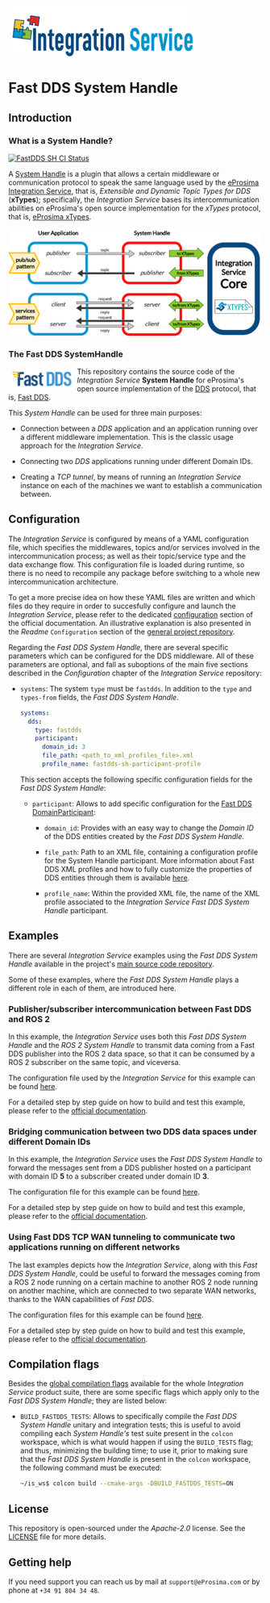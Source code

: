<a href="https://integration-service.docs.eprosima.com/"><img src="https://github.com/eProsima/Integration-Service/blob/main/docs/images/logo.png?raw=true" hspace="8" vspace="2" height="100" ></a>

# Fast DDS System Handle

## Introduction

### What is a System Handle?
[![FastDDS SH CI Status](https://github.com/eProsima/FastDDS-SH/actions/workflows/ci.yml/badge.svg)](https://github.com/eProsima/FastDDS-SH/actions)

A [System Handle](<!--TODO: add link-->) is a plugin that allows a certain middleware
or communication protocol to speak the same language used by the [eProsima Integration Service](https://github.com/eProsima/Integration-Service),
that is, *Extensible and Dynamic Topic Types for DDS* (**xTypes**);
specifically, the *Integration Service* bases its intercommunication abilities on eProsima's open source
implementation for the *xTypes* protocol, that is, [eProsima xTypes](https://github.com/eProsima/xtypes).

![System Handle Architecture](docs/images/system-handle-architecture.png)

### The Fast DDS SystemHandle

<a href="https://fast-dds.docs.eprosima.com/"><img src="docs/images/fastdds_logo.png" align="left" hspace="8" vspace="2" width="120"></a>

This repository contains the source code of the *Integration Service* **System Handle**
for eProsima's open source implementation of the [DDS](https://www.omg.org/omg-dds-portal/) protocol,
that is, [Fast DDS](https://github.com/eProsima/Fast-DDS).

This *System Handle* can be used for three main purposes:


* Connection between a *DDS* application and an application running over a different middleware implementation.
  This is the classic usage approach for the *Integration Service*.

* Connecting two *DDS* applications running under different Domain IDs.

* Creating a *TCP tunnel*, by means of running an *Integration Service* instance on each of the
  machines we want to establish a communication between.

## Configuration

The *Integration Service* is configured by means of a YAML configuration file, which specifies
the middlewares, topics and/or services involved in the intercommunication process; as well as
their topic/service type and the data exchange flow. This configuration file is loaded during
runtime, so there is no need to recompile any package before switching to a whole new
intercommunication architecture.

To get a more precise idea on how these YAML files are written and which files do they require
in order to succesfully configure and launch the *Integration Service*, please refer to the
dedicated [configuration](<!-- TODO: add link -->) section of the official documentation.
An illustrative explanation is also presented in the *Readme* `Configuration` section of the
[general project repository](https://github.com/eProsima/Integration-Service).

Regarding the *Fast DDS System Handle*, there are several specific parameters which can be configured
for the DDS middleware. All of these parameters are optional, and fall as suboptions of the main
five sections described in the *Configuration* chapter of the *Integration Service* repository:

* `systems`: The system `type` must be `fastdds`. In addition to the `type` and `types-from` fields,
  the *Fast DDS System Handle*.

  ```yaml
  systems:
    dds:
      type: fastdds
      participant:
        domain_id: 3
        file_path: <path_to_xml_profiles_file>.xml
        profile_name: fastdds-sh-participant-profile
  ```

   This section accepts the following specific configuration fields for the *Fast DDS System Handle*:

  * `participant`: Allows to add specific configuration for the [Fast DDS DomainParticipant](https://fast-dds.docs.eprosima.com/en/latest/fastdds/dds_layer/domain/domainParticipant/domainParticipant.html):

    * `domain_id`: Provides with an easy way to change the *Domain ID* of the DDS entities created
      by the *Fast DDS System Handle*.

    * `file_path`: Path to an XML file, containing a configuration profile for the System Handle
      participant. More information about Fast DDS XML profiles and how to fully customize the
      properties of DDS entities through them is available [here](https://fast-dds.docs.eprosima.com/en/latest/fastdds/xml_configuration/xml_configuration.html).

    * `profile_name`: Within the provided XML file, the name of the XML profile associated to the
      *Integration Service Fast DDS System Handle* participant.

## Examples

There are several *Integration Service* examples using the *Fast DDS System Handle* available
in the project's [main source code repository]([https://](https://github.com/eProsima/Integration-Service/tree/main/examples)).

Some of these examples, where the *Fast DDS System Handle* plays a different role in each of them, are introduced here.

### Publisher/subscriber intercommunication between Fast DDS and ROS 2

In this example, the *Integration Service* uses both this *Fast DDS System Handle* and the *ROS 2 System Handle*
to transmit data coming from a Fast DDS publisher into the ROS 2 data space, so that it can be
consumed by a ROS 2 subscriber on the same topic, and viceversa.

The configuration file used by the *Integration Service* for this example can be found
[here](https://github.com/eProsima/Integration-Service/blob/main/examples/basic/fastdds_ros2__helloworld.yaml).

For a detailed step by step guide on how to build and test this example, please refer to the
[official documentation](<!-- TODO: link to example -->).

<!-- TODO: add YAML and applications for DDS and ROS2 to test this
### Fast DDS service server addressing petitions coming from a ROS 2 service client

The configuration file for this example can be found
[here](TODO).

Below, a high level diagram is presented, showing which entities will *Integration Service* create
to forward the petitions requested from a ROS 2 client application to a DDS service server application,
which will process them and produce a reply message which will be transmited back to the ROS 2 client:

![DDS_server_and_ROS2_client](TODO)

For a detailed step by step guide on how to build and test this example, please refer to the
[official documentation](TODO: link).
-->
### Bridging communication between two DDS data spaces under different Domain IDs

In this example, the *Integration Service* uses the *Fast DDS System Handle*
to forward the messages sent from a DDS publisher hosted on a participant with domain ID **5** to
a subscriber created under domain ID **3**.

The configuration file for this example can be found
[here](https://github.com/eProsima/Integration-Service/blob/main/examples/basic/fastdds__domain_id_change.yaml).

For a detailed step by step guide on how to build and test this example, please refer to the
[official documentation](<!--TODO: link-->).

### Using Fast DDS TCP WAN tunneling to communicate two applications running on different networks

The last examples depicts how the *Integration Service*, along with this *Fast DDS System Handle*, could be useful
to forward the messages coming from a ROS 2 node running on a certain machine to another ROS 2
node running on another machine, which are connected to two separate WAN networks, thanks to the
WAN capabilities of *Fast DDS*.

The configuration files for this example can be found
[here](https://github.com/eProsima/Integration-Service/tree/main/examples/wan_tunneling).

For a detailed step by step guide on how to build and test this example, please refer to the
[official documentation](<!-- TODO: link to example-->).

## Compilation flags

Besides the [global compilation flags](<!-- TODO: link to IS readme section-->) available for the
whole *Integration Service* product suite, there are some specific flags which apply only to the
*Fast DDS System Handle*; they are listed below:

* `BUILD_FASTDDS_TESTS`: Allows to specifically compile the *Fast DDS System Handle* unitary and
  integration tests; this is useful to avoid compiling each *System Handle's* test suite present
  in the `colcon` workspace, which is what would happen if using the `BUILD_TESTS` flag; and thus,
  minimizing the building time; to use it, prior to making sure that the *Fast DDS System Handle*
  is present in the `colcon` workspace, the following command must be executed:
  ```bash
  ~/is_ws$ colcon build --cmake-args -DBUILD_FASTDDS_TESTS=ON
  ```

<!-- TODO: complete when it is uploaded to read the docs
## API Reference
-->

## License

This repository is open-sourced under the *Apache-2.0* license. See the [LICENSE](LICENSE) file for more details.

## Getting help

If you need support you can reach us by mail at `support@eProsima.com` or by phone at `+34 91 804 34 48`.